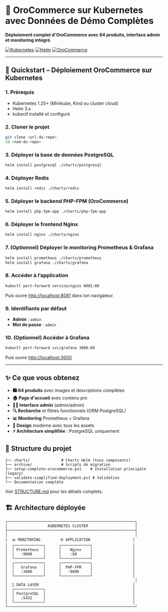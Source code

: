 
# 🛒 OroCommerce sur Kubernetes avec Données de Démo Complètes

**Déploiement complet d'OroCommerce avec 64 produits, interface admin et monitoring intégré.**

[![Kubernetes](https://img.shields.io/badge/Kubernetes-1.25+-blue.svg)](https://kubernetes.io/)
[![Helm](https://img.shields.io/badge/Helm-3.x-brightgreen.svg)](https://helm.sh/)
[![OroCommerce](https://img.shields.io/badge/OroCommerce-6.1.0-orange.svg)](https://oroinc.com/)

---

## 🚀 Quickstart – Déploiement OroCommerce sur Kubernetes

### 1. Prérequis

- Kubernetes 1.25+ (Minikube, Kind ou cluster cloud)
- Helm 3.x
- kubectl installé et configuré

### 2. Cloner le projet

```bash
git clone <url-du-repo>
cd <nom-du-repo>
```

### 3. Déployer la base de données PostgreSQL

```bash
helm install postgresql ./charts/postgresql
```

### 4. Déployer Redis

```bash
helm install redis ./charts/redis
```

### 5. Déployer le backend PHP-FPM (OroCommerce)

```bash
helm install php-fpm-app ./charts/php-fpm-app
```

### 6. Déployer le frontend Nginx

```bash
helm install nginx ./charts/nginx
```

### 7. (Optionnel) Déployer le monitoring Prometheus & Grafana

```bash
helm install prometheus ./charts/prometheus
helm install grafana ./charts/grafana
```

### 8. Accéder à l’application

```bash
kubectl port-forward service/nginx 8081:80
```
Puis ouvre [http://localhost:8081](http://localhost:8081) dans ton navigateur.

### 9. Identifiants par défaut

- **Admin** : `admin`
- **Mot de passe** : `admin`

### 10. (Optionnel) Accéder à Grafana

```bash
kubectl port-forward svc/grafana 3000:80
```
Puis ouvre [http://localhost:3000](http://localhost:3000)

---

## ✨ Ce que vous obtenez

- **🛍️ 64 produits** avec images et descriptions complètes
- **🏠 Page d'accueil** avec contenu pro
- **👨‍💼 Interface admin** (admin/admin)
- **🔍 Recherche** et filtres fonctionnels (ORM PostgreSQL)
- **📊 Monitoring** Prometheus + Grafana
- **🎨 Design** moderne avec tous les assets
- **⚡ Architecture simplifiée** : PostgreSQL uniquement

## 📁 Structure du projet

```
├── charts/              # Charts Helm (tous composants)
├── archive/             # Scripts de migration
├── setup-complete-orocommerce.ps1    # Installation principale (legacy)
├── validate-simplified-deployment.ps1 # Validation
└── Documentation complète
```

Voir [STRUCTURE.md](STRUCTURE.md) pour les détails complets.

## 🏗️ Architecture déployée

```
┌─────────────────────────────────────────────────────────┐
│                  KUBERNETES CLUSTER                     │
├─────────────────────────────────────────────────────────┤
│                                                         │
│  📊 MONITORING         🌐 APPLICATION                   │
│  ┌─────────────┐      ┌─────────────┐                  │
│  │ Prometheus  │      │    Nginx    │                  │
│  │   :9090     │      │    :80      │                  │
│  └─────────────┘      └─────────────┘                  │
│  ┌─────────────┐      ┌─────────────┐                  │
│  │   Grafana   │      │  PHP-FPM    │                  │
│  │   :3000     │      │   :9000     │                  │
│  └─────────────┘      └─────────────┘                  │
│                                                         │
│  💾 DATA LAYER                                          │
│  ┌─────────────┐                                       │
│  │ PostgreSQL  │                                       │
│  │   :5432     │                                       │
│  └─────────────┘                                       │
└─────────────────────────────────────────────────────────┘
```



